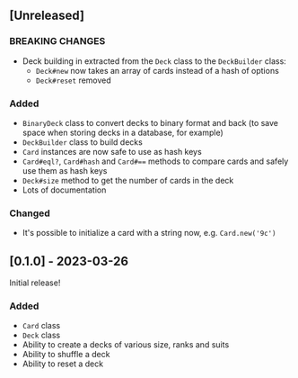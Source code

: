 ## [Unreleased]

### BREAKING CHANGES

- Deck building in extracted from the `Deck` class to the `DeckBuilder` class:
  - `Deck#new` now takes an array of cards instead of a hash of options
  - `Deck#reset` removed

### Added

- `BinaryDeck` class to convert decks to binary format and back
  (to save space when storing decks in a database, for example)
- `DeckBuilder` class to build decks
- `Card` instances are now safe to use as hash keys
- `Card#eql?`, `Card#hash` and `Card#==` methods to compare cards and safely use them as hash keys
- `Deck#size` method to get the number of cards in the deck
- Lots of documentation

### Changed

- It's possible to initialize a card with a string now, e.g. `Card.new('9c')`

## [0.1.0] - 2023-03-26

Initial release!

### Added

- `Card` class
- `Deck` class
- Ability to create a decks of various size, ranks and suits
- Ability to shuffle a deck
- Ability to reset a deck
